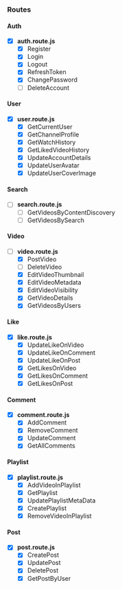 ### Routes

#### Auth

- [x] **auth.route.js**
  - [x] Register
  - [x] Login
  - [x] Logout
  - [x] RefreshToken
  - [x] ChangePassword
  - [ ] DeleteAccount

#### User

- [x] **user.route.js**
  - [x] GetCurrentUser
  - [x] GetChannelProfile
  - [x] GetWatchHistory
  - [x] GetLikedVideoHistory
  - [x] UpdateAccountDetails
  - [x] UpdateUserAvatar
  - [x] UpdateUserCoverImage

#### Search

- [ ] **search.route.js**
  - [ ] GetVideosByContentDiscovery
  - [ ] GetVideosBySearch

#### Video

- [ ] **video.route.js**
  - [x] PostVideo
  - [ ] DeleteVideo
  - [x] EditVideoThumbnail
  - [x] EditVideoMetadata
  - [x] EditVideoVisibility
  - [x] GetVideoDetails
  - [x] GetVideosByUsers

#### Like

- [x] **like.route.js**
  - [x] UpdateLikeOnVideo
  - [x] UpdateLikeOnComment
  - [x] UpdateLikeOnPost
  - [x] GetLikesOnVideo
  - [x] GetLikesOnComment
  - [x] GetLikesOnPost

#### Comment

- [x] **comment.route.js**
  - [x] AddComment
  - [x] RemoveComment
  - [x] UpdateComment
  - [x] GetAllComments

#### Playlist

- [x] **playlist.route.js**
  - [x] AddVideoInPlaylist
  - [x] GetPlaylist
  - [x] UpdatePlaylistMetaData
  - [x] CreatePlaylist
  - [x] RemoveVideoInPlaylist

#### Post

- [x] **post.route.js**
  - [x] CreatePost
  - [x] UpdatePost
  - [x] DeletePost
  - [x] GetPostByUser
